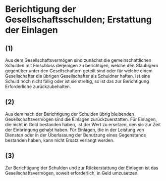 # Berichtigung der Gesellschaftsschulden; Erstattung der Einlagen



## (1)

 Aus dem Gesellschaftsvermögen sind zunächst die gemeinschaftlichen Schulden mit Einschluss derjenigen zu berichtigen, welche den Gläubigern gegenüber unter den Gesellschaftern geteilt sind oder für welche einem Gesellschafter die übrigen Gesellschafter als Schuldner haften. Ist eine Schuld noch nicht fällig oder ist sie streitig, so ist das zur Berichtigung Erforderliche zurückzubehalten.

## (2)

 Aus dem nach der Berichtigung der Schulden übrig bleibenden Gesellschaftsvermögen sind die Einlagen zurückzuerstatten. Für Einlagen, die nicht in Geld bestanden haben, ist der Wert zu ersetzen, den sie zur Zeit der Einbringung gehabt haben. Für Einlagen, die in der Leistung von Diensten oder in der Überlassung der Benutzung eines Gegenstands bestanden haben, kann nicht Ersatz verlangt werden.

## (3)

 Zur Berichtigung der Schulden und zur Rückerstattung der Einlagen ist das Gesellschaftsvermögen, soweit erforderlich, in Geld umzusetzen. 


